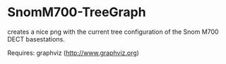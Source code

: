 # SnomM700-TreeGraph
creates a nice png with the current tree configuration of the Snom M700 DECT basestations.

Requires: graphviz (http://www.graphviz.org)
